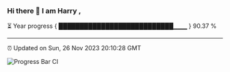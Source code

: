 ### Hi there 👋 I am Harry , 

⏳ Year progress { ███████████████████████████▁▁▁ } 90.37 %

---

⏰ Updated on Sun, 26 Nov 2023 20:10:28 GMT

![Progress Bar CI](https://github.com/duykhang68/duykhang68/workflows/Progress%20Bar%20CI/badge.svg)
